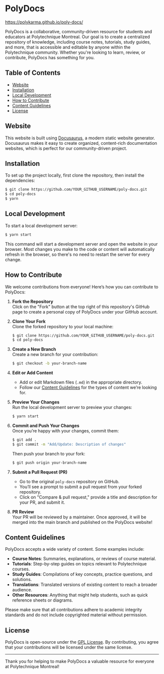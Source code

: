 # PolyDocs

https://polykarma.github.io/poly-docs/

PolyDocs is a collaborative, community-driven resource for students and educators at Polytechnique Montreal. Our goal is to create a centralized repository of knowledge, including course notes, tutorials, study guides, and more, that is accessible and editable by anyone within the Polytechnique community. Whether you're looking to learn, review, or contribute, PolyDocs has something for you.

## Table of Contents
- [Website](#website)
- [Installation](#installation)
- [Local Development](#local-development)
- [How to Contribute](#how-to-contribute)
- [Content Guidelines](#content-guidelines)
- [License](#license)

## Website

This website is built using [Docusaurus](https://docusaurus.io/), a modern static website generator. Docusaurus makes it easy to create organized, content-rich documentation websites, which is perfect for our community-driven project.

## Installation

To set up the project locally, first clone the repository, then install the dependencies:

```bash
$ git clone https://github.com/YOUR_GITHUB_USERNAME/poly-docs.git
$ cd poly-docs
$ yarn
```

## Local Development

To start a local development server:

```bash
$ yarn start
```

This command will start a development server and open the website in your browser. Most changes you make to the code or content will automatically refresh in the browser, so there's no need to restart the server for every change.

## How to Contribute

We welcome contributions from everyone! Here’s how you can contribute to PolyDocs:

1. **Fork the Repository**  
   Click on the "Fork" button at the top right of this repository's GitHub page to create a personal copy of PolyDocs under your GitHub account.

2. **Clone Your Fork**  
   Clone the forked repository to your local machine:
   ```bash
   $ git clone https://github.com/YOUR_GITHUB_USERNAME/poly-docs.git
   $ cd poly-docs
   ```

3. **Create a New Branch**  
   Create a new branch for your contribution:
   ```bash
   $ git checkout -b your-branch-name
   ```

4. **Edit or Add Content**  
   - Add or edit Markdown files (`.md`) in the appropriate directory.
   - Follow our [Content Guidelines](#content-guidelines) for the types of content we’re looking for.

5. **Preview Your Changes**  
   Run the local development server to preview your changes:
   ```bash
   $ yarn start
   ```

6. **Commit and Push Your Changes**  
   Once you’re happy with your changes, commit them:
   ```bash
   $ git add .
   $ git commit -m "Add/Update: Description of changes"
   ```
   Then push your branch to your fork:
   ```bash
   $ git push origin your-branch-name
   ```

7. **Submit a Pull Request (PR)**  
   - Go to the original `poly-docs` repository on GitHub.
   - You’ll see a prompt to submit a pull request from your forked repository.
   - Click on "Compare & pull request," provide a title and description for your PR, and submit it.

8. **PR Review**  
   Your PR will be reviewed by a maintainer. Once approved, it will be merged into the main branch and published on the PolyDocs website!

## Content Guidelines

PolyDocs accepts a wide variety of content. Some examples include:
- **Course Notes**: Summaries, explanations, or reviews of course material.
- **Tutorials**: Step-by-step guides on topics relevant to Polytechnique courses.
- **Study Guides**: Compilations of key concepts, practice questions, and solutions.
- **Translations**: Translated versions of existing content to reach a broader audience.
- **Other Resources**: Anything that might help students, such as quick reference sheets or diagrams.

Please make sure that all contributions adhere to academic integrity standards and do not include copyrighted material without permission.

## License

PolyDocs is open-source under the [GPL License](LICENSE). By contributing, you agree that your contributions will be licensed under the same license.

---

Thank you for helping to make PolyDocs a valuable resource for everyone at Polytechnique Montreal!